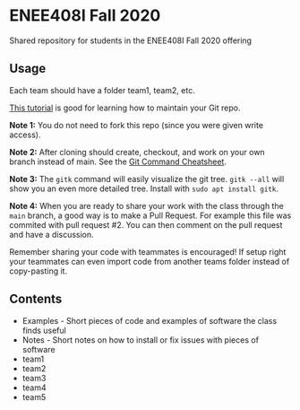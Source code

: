 # ENEE408I Fall 2020
Shared repository for students in the ENEE408I Fall 2020 offering

## Usage
Each team should have a folder team1, team2, etc.

[This tutorial](https://www.neonscience.org/git-setup-remote) is good for learning how to maintain your Git repo.

**Note 1:** You do not need to fork this repo (since you were given write access).

**Note 2:** After cloning should create, checkout, and work on your own branch instead of main. See the [Git Command Cheatsheet](http://rogerdudler.github.io/git-guide/files/git_cheat_sheet.pdf).

**Note 3:** The `gitk` command will easily visualize the git tree. `gitk --all` will show you an even more detailed tree. Install with `sudo apt install gitk`.

**Note 4:** When you are ready to share your work with the class through the `main` branch, a good way is to make a Pull Request. For example this file was commited with pull request #2. You can then comment on the pull request and have a discussion.

Remember sharing your code with teammates is encouraged! If setup right your teammates can even import code from another teams folder instead of copy-pasting it.

## Contents

* Examples - Short pieces of code and examples of software the class finds useful
* Notes - Short notes on how to install or fix issues with pieces of software
* team1
* team2
* team3
* team4
* team5

